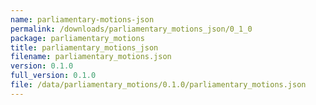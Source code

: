 ```yaml
---
name: parliamentary-motions-json
permalink: /downloads/parliamentary_motions_json/0_1_0
package: parliamentary_motions
title: parliamentary_motions_json
filename: parliamentary_motions.json
version: 0.1.0
full_version: 0.1.0
file: /data/parliamentary_motions/0.1.0/parliamentary_motions.json
---
```

